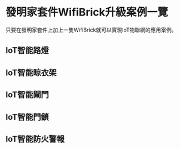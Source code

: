 # 發明家套件WifiBrick升級案例一覽

只要在發明家套件上加上一隻WifiBrick就可以實現IoT物聯網的應用案例。

## IoT智能路燈

## IoT智能晾衣架

## IoT智能閘門

## IoT智能門鎖

## IoT智能防火警報